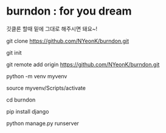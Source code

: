 # burndon : for you dream

깃클론 할때 밑에 그대로 해주시면 돼요~!

git clone https://github.com/NYeonK/burndon.git 

git init

git remote add origin https://github.com/NYeonK/burndon.git

python -m venv myvenv

source myvenv/Scripts/activate

cd burndon

pip install django

python manage.py runserver
